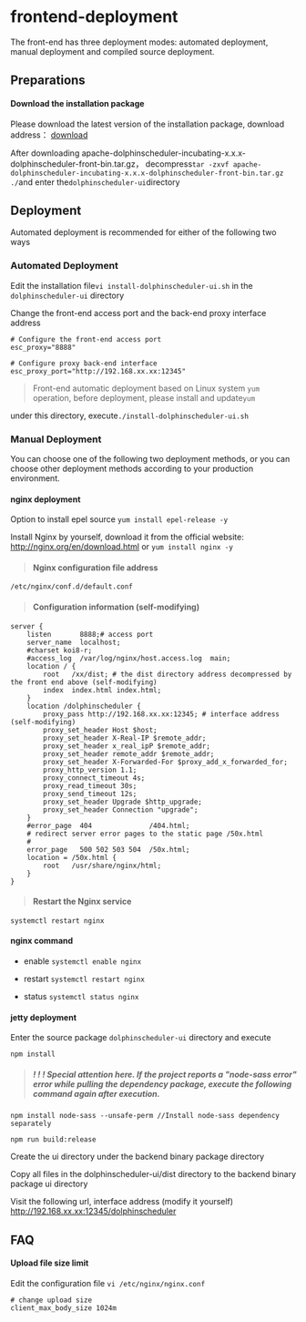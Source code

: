 # frontend-deployment

The front-end has three deployment modes: automated deployment, manual deployment and compiled source deployment.



## Preparations

#### Download the installation package

Please download the latest version of the installation package, download address： [download](https://dolphinscheduler.apache.org/en-us/docs/user_doc/download.html)

After downloading apache-dolphinscheduler-incubating-x.x.x-dolphinscheduler-front-bin.tar.gz，
decompress`tar -zxvf apache-dolphinscheduler-incubating-x.x.x-dolphinscheduler-front-bin.tar.gz ./`and enter the`dolphinscheduler-ui`directory




## Deployment

Automated deployment is recommended for either of the following two ways

### Automated Deployment

Edit the installation file`vi install-dolphinscheduler-ui.sh` in the` dolphinscheduler-ui` directory

Change the front-end access port and the back-end proxy interface address

```
# Configure the front-end access port
esc_proxy="8888"

# Configure proxy back-end interface
esc_proxy_port="http://192.168.xx.xx:12345"
```

>Front-end automatic deployment based on Linux system `yum` operation, before deployment, please install and update`yum`

under this directory, execute`./install-dolphinscheduler-ui.sh` 


### Manual Deployment
You can choose one of the following two deployment methods, or you can choose other deployment methods according to your production environment.

#### nginx deployment
Option to install epel source `yum install epel-release -y`

Install Nginx by yourself, download it from the official website: http://nginx.org/en/download.html or `yum install nginx -y`


> ####  Nginx configuration file address

```
/etc/nginx/conf.d/default.conf
```

> ####  Configuration information (self-modifying)

```
server {
    listen       8888;# access port
    server_name  localhost;
    #charset koi8-r;
    #access_log  /var/log/nginx/host.access.log  main;
    location / {
        root   /xx/dist; # the dist directory address decompressed by the front end above (self-modifying)
        index  index.html index.html;
    }
    location /dolphinscheduler {
        proxy_pass http://192.168.xx.xx:12345; # interface address (self-modifying)
        proxy_set_header Host $host;
        proxy_set_header X-Real-IP $remote_addr;
        proxy_set_header x_real_ipP $remote_addr;
        proxy_set_header remote_addr $remote_addr;
        proxy_set_header X-Forwarded-For $proxy_add_x_forwarded_for;
        proxy_http_version 1.1;
        proxy_connect_timeout 4s;
        proxy_read_timeout 30s;
        proxy_send_timeout 12s;
        proxy_set_header Upgrade $http_upgrade;
        proxy_set_header Connection "upgrade";
    }
    #error_page  404              /404.html;
    # redirect server error pages to the static page /50x.html
    #
    error_page   500 502 503 504  /50x.html;
    location = /50x.html {
        root   /usr/share/nginx/html;
    }
}
```

> ####  Restart the Nginx service

```
systemctl restart nginx
```

#### nginx command

- enable `systemctl enable nginx`

- restart `systemctl restart nginx`

- status `systemctl status nginx`

#### jetty deployment
Enter the source package `dolphinscheduler-ui` directory and execute

```
npm install
```

> #####  ! ! ! Special attention here. If the project reports a "node-sass error" error while pulling the dependency package, execute the following command again after execution.
```
npm install node-sass --unsafe-perm //Install node-sass dependency separately
```

```
npm run build:release
```

Create the ui directory under the backend binary package directory

Copy all files in the dolphinscheduler-ui/dist directory to the backend binary package ui directory

Visit the following url, interface address (modify it yourself)
http://192.168.xx.xx:12345/dolphinscheduler

## FAQ
#### Upload file size limit

Edit the configuration file `vi /etc/nginx/nginx.conf`

```
# change upload size
client_max_body_size 1024m
```


